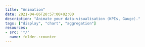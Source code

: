 ```yaml
---
title: "Animation"
date: 2021-04-06T20:57:00+02:00
description: "Animate your data-visualisation (KPIs, Gauge)."
tags: ["display", "chart", "aggregation"]
resources:
- src: '*/'
  name: folder-:counter
---
```

